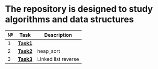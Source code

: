 # The repository is designed to study algorithms and data structures
|№|**Task**|**Description**|
|--|--|--|
|1|**[Task1]()**||
|2|**[Task2](https://github.com/iamseryy/Algorithms_and_data_structures/tree/main/task2)**|heap_sort|
|3|**[Task3](https://github.com/iamseryy/Algorithms_and_data_structures/tree/main/task3)**|Linked list reverse|
